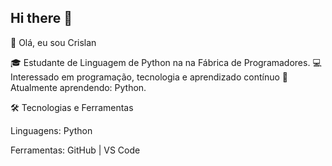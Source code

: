 ## Hi there 👋
👋 Olá, eu sou Crislan

🎓 Estudante de Linguagem de Python na na Fábrica de Programadores.
💻 Interessado em programação, tecnologia e aprendizado contínuo
🚀 Atualmente aprendendo: Python.

🛠️ Tecnologias e Ferramentas

Linguagens: Python 

Ferramentas: GitHub | VS Code 


<!--
**Crislan-input/Crislan-input** is a ✨ _special_ ✨ repository because its `README.md` (this file) appears on your GitHub profile.

Here are some ideas to get you started:

- 🔭 I’m currently working on ...
- 🌱 I’m currently learning ...
- 👯 I’m looking to collaborate on ...
- 🤔 I’m looking for help with ...
- 💬 Ask me about ...
- 📫 How to reach me: ...
- 😄 Pronouns: ...
- ⚡ Fun fact: ...
-->
